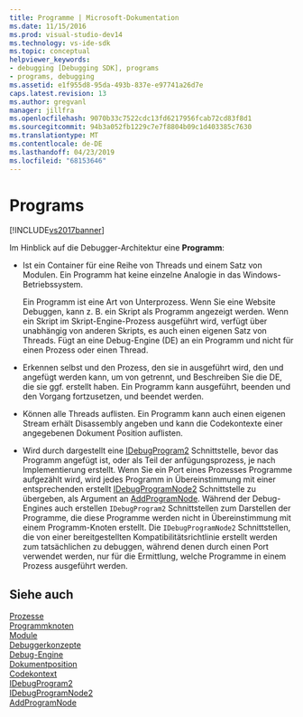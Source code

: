 ```yaml
---
title: Programme | Microsoft-Dokumentation
ms.date: 11/15/2016
ms.prod: visual-studio-dev14
ms.technology: vs-ide-sdk
ms.topic: conceptual
helpviewer_keywords:
- debugging [Debugging SDK], programs
- programs, debugging
ms.assetid: e1f955d8-95da-493b-837e-e97741a26d7e
caps.latest.revision: 13
ms.author: gregvanl
manager: jillfra
ms.openlocfilehash: 9070b33c7522cdc13fd6217956fcab72cd83f8d1
ms.sourcegitcommit: 94b3a052fb1229c7e7f8804b09c1d403385c7630
ms.translationtype: MT
ms.contentlocale: de-DE
ms.lasthandoff: 04/23/2019
ms.locfileid: "68153646"
---
```

# <a name="programs"></a>Programs
[!INCLUDE[vs2017banner](../../includes/vs2017banner.md)]

Im Hinblick auf die Debugger-Architektur eine **Programm**:  
  
- Ist ein Container für eine Reihe von Threads und einem Satz von Modulen. Ein Programm hat keine einzelne Analogie in das Windows-Betriebssystem.  
  
     Ein Programm ist eine Art von Unterprozess. Wenn Sie eine Website Debuggen, kann z. B. ein Skript als Programm angezeigt werden. Wenn ein Skript im Skript-Engine-Prozess ausgeführt wird, verfügt über unabhängig von anderen Skripts, es auch einen eigenen Satz von Threads. Fügt an eine Debug-Engine (DE) an ein Programm und nicht für einen Prozess oder einen Thread.  
  
- Erkennen selbst und den Prozess, den sie in ausgeführt wird, den und angefügt werden kann, um von getrennt, und Beschreiben Sie die DE, die sie ggf. erstellt haben. Ein Programm kann ausgeführt, beenden und den Vorgang fortzusetzen, und beendet werden.  
  
- Können alle Threads auflisten. Ein Programm kann auch einen eigenen Stream erhält Disassembly angeben und kann die Codekontexte einer angegebenen Dokument Position auflisten.  
  
- Wird durch dargestellt eine [IDebugProgram2](../../extensibility/debugger/reference/idebugprogram2.md) Schnittstelle, bevor das Programm angefügt ist, oder als Teil der anfügungsprozess, je nach Implementierung erstellt. Wenn Sie ein Port eines Prozesses Programme aufgezählt wird, wird jedes Programm in Übereinstimmung mit einer entsprechenden erstellt [IDebugProgramNode2](../../extensibility/debugger/reference/idebugprogramnode2.md) Schnittstelle zu übergeben, als Argument an [AddProgramNode](../../extensibility/debugger/reference/idebugportnotify2-addprogramnode.md). Während der Debug-Engines auch erstellen `IDebugProgram2` Schnittstellen zum Darstellen der Programme, die diese Programme werden nicht in Übereinstimmung mit einem Programm-Knoten erstellt. Die `IDebugProgramNode2` Schnittstellen, die von einer bereitgestellten Kompatibilitätsrichtlinie erstellt werden zum tatsächlichen zu debuggen, während denen durch einen Port verwendet werden, nur für die Ermittlung, welche Programme in einem Prozess ausgeführt werden.  
  
## <a name="see-also"></a>Siehe auch  
 [Prozesse](../../extensibility/debugger/processes.md)   
 [Programmknoten](../../extensibility/debugger/program-nodes.md)   
 [Module](../../extensibility/debugger/modules.md)   
 [Debuggerkonzepte](../../extensibility/debugger/debugger-concepts.md)   
 [Debug-Engine](../../extensibility/debugger/debug-engine.md)   
 [Dokumentposition](../../extensibility/debugger/document-position.md)   
 [Codekontext](../../extensibility/debugger/code-context.md)   
 [IDebugProgram2](../../extensibility/debugger/reference/idebugprogram2.md)   
 [IDebugProgramNode2](../../extensibility/debugger/reference/idebugprogramnode2.md)   
 [AddProgramNode](../../extensibility/debugger/reference/idebugportnotify2-addprogramnode.md)
